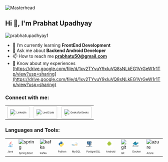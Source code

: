 ![Masterhead](https://mir-s3-cdn-cf.behance.net/project_modules/max_1200/79731568097599.5b50bca477735.jpg)

<h2 align="left">Hi 👋, I'm Prabhat Upadhyay</h2>

<p align="left"> <img src="https://komarev.com/ghpvc/?username=prabhatupadhyay1&label=Profile%20views&color=0e75b6&style=flat" alt="prabhatupadhyay1" /> </p>

- 🌱 I’m currently learning **FrontEnd Development**
- 💬 Ask me about **Backend Android Developer**
- 📫 How to reach me **prabhatu50@gmail.com**
- 📄 Know about my experiences [https://drive.google.com/file/d/1xv2TYvuY9xIuVQ8sNLkEG1VrGeW1r1Tp/view?usp=sharing](https://drive.google.com/file/d/1xv2TYvuY9xIuVQ8sNLkEG1VrGeW1r1Tp/view?usp=sharing)

<h3 align="left">Connect with me:</h3>
<table>
  <tr>
    <td>
      <div style="border: 1px solid #ccc; display: flex; align-items: center; padding: 8px;">
        <img src="https://raw.githubusercontent.com/rahuldkjain/github-profile-readme-generator/master/src/images/icons/Social/linked-in-alt.svg" alt="LinkedIn" width="20" height="20">
          <span style="font-size: 8px;">LinkedIn</span>
      </div>
    </td>
    <td>
      <div style="border: 1px solid #ccc; display: flex; align-items: center; padding: 8px;">
        <img src="https://raw.githubusercontent.com/rahuldkjain/github-profile-readme-generator/master/src/images/icons/Social/leet-code.svg" alt="LeetCode" width="20" height="20">
          <span style="font-size: 8px;">LeetCode</span>
      </div>
    </td>
    <td>
      <div style="border: 1px solid #ccc; display: flex; align-items: center; padding: 8px;">
        <img src="https://raw.githubusercontent.com/rahuldkjain/github-profile-readme-generator/master/src/images/icons/Social/geeks-for-geeks.svg" alt="GeeksforGeeks" width="20" height="20">
          <span style="font-size: 8px;">GeeksforGeeks</span>
      </div>
    </td>
  </tr>
</table>


<h3 align="left">Languages and Tools:</h3>
<table>
  <tr>
    <td>
      <img src="https://raw.githubusercontent.com/devicons/devicon/master/icons/java/java-original.svg" alt="java" width="20" height="20">
       <span style="font-size: 8px;">Java</span>
    </td>
    <td>
      <img src="https://www.vectorlogo.zone/logos/springio/springio-icon.svg" alt="spring" width="20" height="20">
     <span style="font-size: 8px;">Spring Boot</span>
    </td>
    <td>
      <img src="https://www.vectorlogo.zone/logos/apache_kafka/apache_kafka-icon.svg" alt="kafka" width="20" height="20">
       <span style="font-size: 8px;">Kafka</span>
    </td>
    <td>
      <img src="https://raw.githubusercontent.com/devicons/devicon/master/icons/python/python-original.svg" alt "python" width="20" height="20">
       <span style="font-size: 8px;">Python</span>
    </td>
    <td>
      <img src="https://raw.githubusercontent.com/devicons/devicon/master/icons/mysql/mysql-original-wordmark.svg" alt="mysql" width="20" height="20">
       <span style="font-size: 8px;">MySQL</span>
    </td>
    <td>
      <img src="https://raw.githubusercontent.com/devicons/devicon/master/icons/postgresql/postgresql-original-wordmark.svg" alt="postgresql" width="20" height="20">
       <span style="font-size: 8px;">PostgreSQL</span>
    </td>
    <td>
      <img src="https://raw.githubusercontent.com/devicons/devicon/master/icons/android/android-original-wordmark.svg" alt="android" width="20" height="20">
       <span style="font-size: 8px;">Android</span>
    </td>
    <td>
      <img src="https://www.vectorlogo.zone/logos/git-scm/git-scm-icon.svg" alt="git" width="20" height="20">
       <span style="font-size: 8px;">Git</span>
    </td>
    <td>
      <img src="https://raw.githubusercontent.com/devicons/devicon/master/icons/docker/docker-original-wordmark.svg" alt="docker" width="20" height="20">
       <span style="font-size: 8px;">Docker</span>
    </td>
    <td>
      <img src="https://www.vectorlogo.zone/logos/microsoft_azure/microsoft_azure-icon.svg" alt="azure" width="20" height="20">
      <span style="font-size: 8px;">Azure</span>
    </td>
  </tr>
</table>
